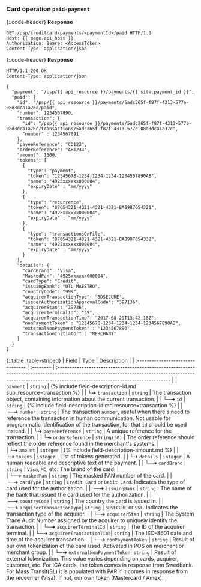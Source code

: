### Card operation `paid-payment` 


{:.code-header}
**Response**

```http
GET /psp/creditcard/payments/<paymentId>/paid HTTP/1.1
Host: {{ page.api_host }}
Authorization: Bearer <AccessToken>
Content-Type: application/json
```

{:.code-header}
**Response**

```http
HTTP/1.1 200 OK
Content-Type: application/json

{
  "payment": "/psp/{{ api_resource }}/payments/{{ site.payment_id }}",
  "paid": {
    "id": "/psp/{{ api_resource }}/payments/5adc265f-f87f-4313-577e-08d3dca1a26c/paid",
    "number": 1234567890,
    "transaction": {
      "id": "/psp{{ api_resource }}/payments/5adc265f-f87f-4313-577e-08d3dca1a26c/transactions/5adc265f-f87f-4313-577e-08d3dca1a37e",
      "number" : 1234567891
    },
    "payeeReference": "CD123",
    "orderReference": "AB1234",
    "amount": 1500,
    "tokens": [
      {
        "type": "payment",
        "token": "12345678-1234-1234-1234-1234567890AB",
        "name": "4925xxxxxx000004",
        "expiryDate" : "mm/yyyy"
      },
      {
        "type": "recurrence",
        "token": "87654321-4321-4321-4321-BA0987654321",
        "name": "4925xxxxxx000004",
        "expiryDate" : "mm/yyyy"
      },
      {
        "type": "transactionsOnFile",
        "token": "87654321-4321-4321-4321-BA0987654332",
        "name": "4925xxxxxx000004",
        "expiryDate" : "mm/yyyy"
      }
    ],
    "details": {
      "cardBrand": "Visa",
      "MaskedPan": "4925xxxxxx000004",
      "cardType": "Credit",
      "issuingBank": "UTL MAESTRO",
      "countryCode": "999",
      "acquirerTransactionType": "3DSECURE",
      "issuerAuthorizationApprovalCode": "397136",
      "acquirerStan": "39736",
      "acquirerTerminalId": "39",
      "acquirerTransactionTime": "2017-08-29T13:42:18Z",
      "nonPaymentToken" : "12345678-1234-1234-1234-1234567890AB",
      "externalNonPaymentToken" : "1234567890",
      "transactionInitiator" : "MERCHANT"    
    }
  }
}
```

{:.table .table-striped}
| Field                             | Type      | Description                                                                                                                                                                                                  |
| :-------------------------------- | :-------- | :----------------------------------------------------------------------------------------------------------------------------------------------------------------------------------------------------------- |
| `payment`                         | `string`  | {% include field-description-id.md sub_resource=transaction %}                                                                                                                                               |
| └➔&nbsp;`transaction`                     | `string`  | The transaction object, containing information about the current transaction.                                                                                                                                |
| └─➔&nbsp;`id`                     | `string`  | {% include field-description-id.md resource=transaction %}                                                                                                                                                   | 
| └─➔&nbsp;`number`                 | `string`  | The transaction `number`, useful when there's need to reference the transaction in human communication. Not usable for programmatic identification of the transaction, for that `id` should be used instead.                                                                                                                                                               |
| └➔&nbsp;`payeeReference`          | `string`  | A unique reference for the transaction.                                                                                                                                                                      | 
| └➔&nbsp;`orderReference`          | `string(50)`  | The order reference should reflect the order reference found in the merchant's systems.                                                                                                                  |                                                             
| └➔&nbsp;`amount`                  | `integer` | {% include field-description-amount.md %}                                                                                                                                                                    |
| └➔&nbsp;`tokens`                  | `integer` | List of tokens generated.                                                                                                                                                                                    |
| └➔&nbsp;`details`                 | `integer` | A human readable and descriptive text of the payment.                                                                                                                                                       | 
| └─➔&nbsp;`cardBrand`              | `string`  | `Visa`, `MC`, etc. The brand of the card.                                                                                                                                                                    |      
| └─➔&nbsp;`maskedPan`              | `string`  | The masked PAN number of the card.                                                                                                                                                                           | 
| └─➔&nbsp;`cardType`               | `string`  | `Credit Card` or `Debit Card`. Indicates the type of card used for the authorization.                                                                                                                        |
| └─➔&nbsp;`issuingBank`            | `string`  | The name of the bank that issued the card used for the authorization.                                                                                                                                        |
| └─➔&nbsp;`countryCode`            | `string`  | The country the card is issued in.                                                                                                                                                                           |
| └─➔&nbsp;`acquirerTransactionType`| `string`  | `3DSECURE` or `SSL`. Indicates the transaction type of the acquirer.                                                                                                                                         |
| └─➔&nbsp;`acquirerStan`           | `string`  | The System Trace Audit Number assigned by the acquirer to uniquely identify the transaction.                                                                                                                 |
| └─➔&nbsp;`acquirerTerminalId`     | `string`  | The ID of the acquirer terminal.                                                                                                                                                                             |
| └─➔&nbsp;`acquirerTransactionTime`| `string`  | The ISO-8601 date and time of the acquirer transaction.                                                                                                                                                      |
| └─➔&nbsp;`nonPaymentToken`        | `string`  |  Result of our own tokenization of the card used. Activated in POS on merchant or merchant group.                                                                                                            |
| └─➔&nbsp;`externalNonPaymentToken`| `string`  | Result of external tokenization. This value varies depending on cards, acquirer, customer, etc. For ICA cards, the token comes in response from Swedbank. For Mass Transit(SL) it is populated with PAR if it comes in response from the redeemer (Visa). If not, our own token (Mastercard / Amex).                                                                                                                                                      |
